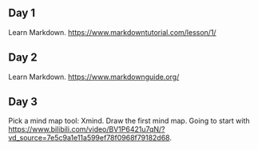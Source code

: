 ## Day 1

Learn Markdown. https://www.markdowntutorial.com/lesson/1/

## Day 2

Learn Markdown. https://www.markdownguide.org/

## Day 3

Pick a mind map tool: Xmind. Draw the first mind map. Going to start with https://www.bilibili.com/video/BV1P6421u7qN/?vd_source=7e5c9a1e11a599ef78f0968f79182d68.